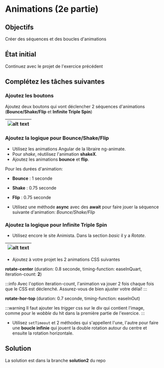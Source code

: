 # Animations (2e partie)

## Objectifs

Créer des séquences et des boucles d'animations

## État initial

Continuez avec le projet de l'exercice précédent

## Complétez les tâches suivantes

### Ajoutez les boutons

Ajoutez deux boutons qui vont déclencher 2 séquences d'animations (**Bounce/Shake/Flip** et **Infinite Triple Spin**)

| ![alt text](/img/exercices/animations/image-3.png) |
| -------------------------------------------------- |

### Ajoutez la logique pour Bounce/Shake/Flip

- Utilisez les animations Angular de la libraire ng-animate.
- Pour _shake_, réutilisez l'animation **shakeX**.
- Ajoutez les animations **bounce** et **flip**.

Pour les durées d'animation:

- **Bounce** : 1 seconde
- **Shake** : 0.75 seconde
- **Flip** : 0.75 seconde

- Utilisez une méthode **async** avec des **await** pour faire jouer la séquence suivante d'animation: _Bounce/Shake/Flip_

### Ajoutez la logique pour Infinite Triple Spin

- Utilisez encore le site Animista. Dans la section _basic_ il y a _Rotate_.

| ![alt text](/img/exercices/animations/image-2.png) |
| -------------------------------------------------- |

- Ajoutez à votre projet les 2 animations CSS suivantes

**rotate-center** (duration: 0.8 seconde, timing-function: easeInQuart, iteration-count: **2**)

:::info
Avec l'option iteration-count, l'animation va jouer 2 fois chaque fois que le CSS est déclenché. Assurez-vous de bien ajuster votre délai!
:::

**rotate-hor-top** (duration: 0.7 seconde, timing-function: easeInOut)

:::warning
Il faut ajouter les _trigger_ css sur le div qui contient l'image, comme pour le _wobble_ du hit dans la première partie de l'exercice.
:::

- Utilisez `setTimeout` et 2 méthodes qui s'appellent l'une, l'autre pour faire une **boucle infinie** qui jouent la double rotation autour du centre et ensuite la rotation horizontale.

## Solution

La solution est dans la branche **solution2** du repo
